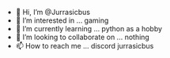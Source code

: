 - 👋 Hi, I’m @Jurrasicbus
- 👀 I’m interested in ... gaming
- 🌱 I’m currently learning ... python as a hobby
- 💞️ I’m looking to collaborate on ... nothing
- 📫 How to reach me ... discord jurrasicbus

<!---
Jurrasicbus/Jurrasicbus is a ✨ special ✨ repository because its `README.md` (this file) appears on your GitHub profile.
You can click the Preview link to take a look at your changes.
--->

